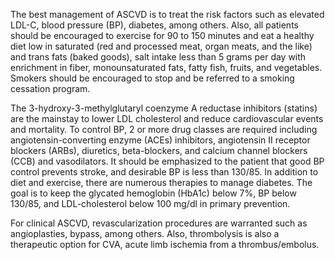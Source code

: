 The best management of ASCVD is to treat the risk factors such as elevated LDL-C, blood pressure (BP), diabetes, among others. Also, all patients should be encouraged to exercise for 90 to 150 minutes and eat a healthy diet low in saturated (red and processed meat, organ meats, and the like) and trans fats (baked goods), salt intake less than 5 grams per day with enrichment in fiber, monounsaturated fats, fatty fish, fruits, and vegetables. Smokers should be encouraged to stop and be referred to a smoking cessation program.

The 3-hydroxy-3-methylglutaryl coenzyme A reductase inhibitors (statins) are the mainstay to lower LDL cholesterol and reduce cardiovascular events and mortality. To control BP, 2 or more drug classes are required including angiotensin-converting enzyme (ACEs) inhibitors, angiotensin II receptor blockers (ARBs), diuretics, beta-blockers, and calcium channel blockers (CCB) and vasodilators. It should be emphasized to the patient that good BP control prevents stroke, and desirable BP is less than 130/85. In addition to diet and exercise, there are numerous therapies to manage diabetes. The goal is to keep the glycated hemoglobin (HbA1c) below 7%, BP below 130/85, and LDL-cholesterol below 100 mg/dl in primary prevention.

For clinical ASCVD, revascularization procedures are warranted such as angioplasties, bypass, among others. Also, thrombolysis is also a therapeutic option for CVA, acute limb ischemia from a thrombus/embolus.